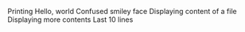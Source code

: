 Printing Hello, world
Confused smiley face
Displaying content of a file
Displaying more contents
Last 10 lines